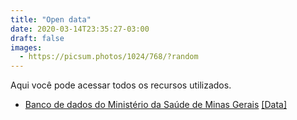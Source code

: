 ```yaml
---
title: "Open data"
date: 2020-03-14T23:35:27-03:00
draft: false
images:
  - https://picsum.photos/1024/768/?random
---
```


Aqui você pode acessar todos os recursos utilizados.
 
* [Banco de dados do Ministério da Saúde de Minas Gerais](posts/) [[Data]](http://coronavirus.saude.mg.gov.br/painel-de-monitoramento)

